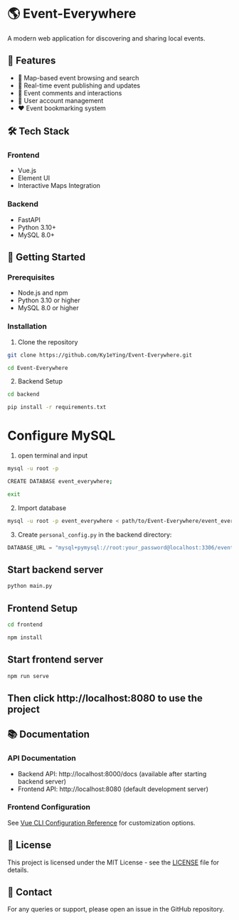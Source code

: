 # 🌎 Event-Everywhere

A modern web application for discovering and sharing local events.

## 🌟 Features

- 📍 Map-based event browsing and search
- 🎯 Real-time event publishing and updates
- 💬 Event comments and interactions
- 👥 User account management
- ❤️ Event bookmarking system

## 🛠 Tech Stack

### Frontend
- Vue.js
- Element UI
- Interactive Maps Integration

### Backend
- FastAPI
- Python 3.10+
- MySQL 8.0+

## 🚀 Getting Started

### Prerequisites
- Node.js and npm
- Python 3.10 or higher
- MySQL 8.0 or higher

### Installation

1. Clone the repository
```bash
git clone https://github.com/Ky1eYing/Event-Everywhere.git
```

```bash
cd Event-Everywhere
```


2. Backend Setup
```bash
cd backend
```
```bash
pip install -r requirements.txt
```
# Configure MySQL
1. open terminal and input
```bash
mysql -u root -p
```
```bash
CREATE DATABASE event_everywhere;
```
```bash
exit
```
2. Import database
```bash
mysql -u root -p event_everywhere < path/to/Event-Everywhere/event_everywhere.sql
```

3. Create `personal_config.py` in the backend directory:
```python
DATABASE_URL = "mysql+pymysql://root:your_password@localhost:3306/event_everywhere?charset=utf8mb4"
```

## Start backend server
```bash
python main.py
```

## Frontend Setup
```bash
cd frontend
```
```bash
npm install
```
## Start frontend server
```bash
npm run serve 
```
## Then click http://localhost:8080 to use the project

## 📚 Documentation

### API Documentation
- Backend API: http://localhost:8000/docs (available after starting backend server)
- Frontend API: http://localhost:8080 (default development server)


### Frontend Configuration
See [Vue CLI Configuration Reference](https://cli.vuejs.org/config/) for customization options.

## 📝 License
This project is licensed under the MIT License - see the [LICENSE](LICENSE) file for details.

## 👥 Contact
For any queries or support, please open an issue in the GitHub repository.